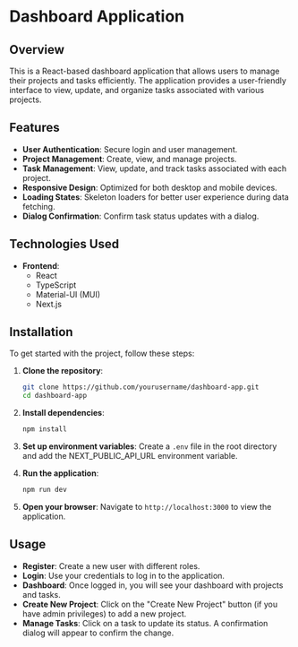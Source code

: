 # Dashboard Application

## Overview

This is a React-based dashboard application that allows users to manage their projects and tasks efficiently. The application provides a user-friendly interface to view, update, and organize tasks associated with various projects.

## Features

- **User Authentication**: Secure login and user management.
- **Project Management**: Create, view, and manage projects.
- **Task Management**: View, update, and track tasks associated with each project.
- **Responsive Design**: Optimized for both desktop and mobile devices.
- **Loading States**: Skeleton loaders for better user experience during data fetching.
- **Dialog Confirmation**: Confirm task status updates with a dialog.

## Technologies Used

- **Frontend**: 
  - React
  - TypeScript
  - Material-UI (MUI)
  - Next.js

## Installation

To get started with the project, follow these steps:

1. **Clone the repository**:
   ```bash
   git clone https://github.com/yourusername/dashboard-app.git
   cd dashboard-app
   ```

2. **Install dependencies**:
   ```bash
   npm install
   ```

3. **Set up environment variables**:
   Create a `.env` file in the root directory and add the NEXT_PUBLIC_API_URL environment variable.

4. **Run the application**:
   ```bash
   npm run dev
   ```

5. **Open your browser**:
   Navigate to `http://localhost:3000` to view the application.

## Usage

- **Register**: Create a new user with different roles.
- **Login**: Use your credentials to log in to the application.
- **Dashboard**: Once logged in, you will see your dashboard with projects and tasks.
- **Create New Project**: Click on the "Create New Project" button (if you have admin privileges) to add a new project.
- **Manage Tasks**: Click on a task to update its status. A confirmation dialog will appear to confirm the change.


